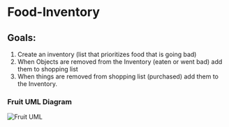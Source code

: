 # Food-Inventory

## Goals:
1. Create an inventory (list that prioritizes food that is going bad)
2. When Objects are removed from the Inventory (eaten or went bad) add them to shopping list
3. When things are removed from shopping list (purchased) add them to the Inventory.

### Fruit UML Diagram
![Fruit UML](https://user-images.githubusercontent.com/104655927/166113641-9ee5f3c4-688c-4da5-975f-e13beda469fd.png)
